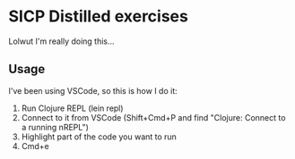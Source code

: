 # SICP Distilled exercises

Lolwut I'm really doing this...

## Usage

I've been using VSCode, so this is how I do it:

1. Run Clojure REPL (lein repl)
2. Connect to it from VSCode (Shift+Cmd+P and find "Clojure: Connect to a running nREPL")
3. Highlight part of the code you want to run
4. Cmd+e

